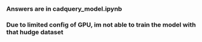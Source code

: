 ### Answers are in cadquery_model.ipynb
### Due to limited config of GPU, im not able to train the model with that hudge dataset
